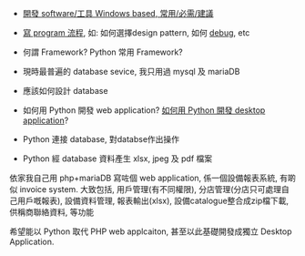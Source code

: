


- [開發 software/工具 Windows based, 常用/必需/建議 ](https://github.com/98672794/Teaching2022/blob/main/2%20windows%E9%96%8B%E7%99%BC%E5%B7%A5%E5%85%B7%E4%B8%8B%E8%BC%89%E5%AE%89%E8%A3%9D.md)


- [寫 program 流程](https://github.com/98672794/Teaching2022/blob/main/3%20%E9%96%8B%E5%A7%8B%E5%AF%ABpython.md#%E5%AF%AB-program-%E6%B5%81%E7%A8%8B%E7%B0%A1%E4%BB%8B), 如: 如何選擇design pattern, 如何 [debug](https://github.com/98672794/Teaching2022/blob/main/3%20%E9%96%8B%E5%A7%8B%E5%AF%ABpython.md#debug), etc
- 何謂 Framework? Python 常用 Framework? 
- 現時最普遍的 database sevice, 我只用過 mysql 及 mariaDB


- 應該如何設計 database 
- 如何用 Python 開發 web application?  [如何用 Python 開發 desktop application](https://github.com/98672794/Teaching2022/blob/main/4%20python%20windows%E6%A1%8C%E9%9D%A2%E6%87%89%E7%94%A8%E7%A8%8B%E5%BA%8F.md#%E5%9F%B7%E8%A1%8Cpython-windows%E6%A1%8C%E9%9D%A2%E7%A8%8B%E5%BA%8F)?
- Python 連接 database, 對databse作出操作
- Python 經 database 資料產生 xlsx, jpeg 及 pdf 檔案

依家我自己用 php+mariaDB 寫咗個 web application, 係一個設備報表系統, 有啲似 invoice system. 大致包括, 用戶管理(有不同權限), 分店管理(分店只可處理自己用戶嘅報表), 設備資料管理, 報表輸出(xlsx), 設備catalogue整合成zip檔下載, 供稱商聯絡資料, 等功能

希望能以 Python 取代 PHP web applcaiton, 甚至以此基礎開發成獨立 Desktop Application.
